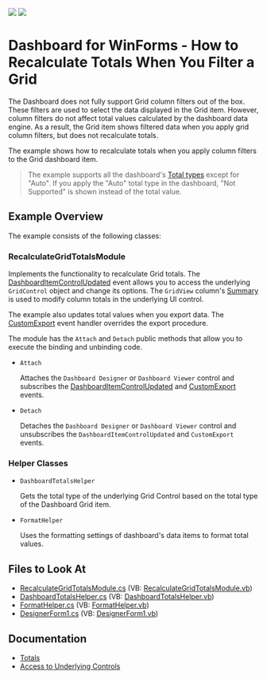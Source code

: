 <!-- default badges list -->
![](https://img.shields.io/endpoint?url=https://codecentral.devexpress.com/api/v1/VersionRange/431388567/21.1.5%2B)
[![](https://img.shields.io/badge/📖_How_to_use_DevExpress_Examples-e9f6fc?style=flat-square)](https://docs.devexpress.com/GeneralInformation/403183)
<!-- default badges end -->
# Dashboard for WinForms - How to Recalculate Totals When You Filter a Grid

The Dashboard does not fully support Grid column filters out of the box. These filters are used to select the data displayed in the Grid item. However, column filters do not affect total values calculated by the dashboard data engine. As a result, the Grid item shows filtered data when you apply grid column filters, but does not recalculate totals.

The example shows how to recalculate totals when you apply column filters to the Grid dashboard item.

> The example supports all the dashboard's [Total types](https://docs.devexpress.com/Dashboard/114794/winforms-dashboard/winforms-designer/create-dashboards-in-the-winforms-designer/dashboard-item-settings/grid/totals#totals-overview) except for "Auto". If you apply the "Auto" total type in the dashboard, "Not Supported" is shown instead of the total value.


## Example Overview

The example consists of the following classes:

### RecalculateGridTotalsModule

Implements the functionality to recalculate Grid totals. The [DashboardItemControlUpdated](https://docs.devexpress.com/Dashboard/DevExpress.DashboardWin.IDashboardControl.DashboardItemControlUpdated) event allows you to access the underlying `GridControl` object and change its options. The `GridView` column's [Summary](https://docs.devexpress.com/WindowsForms/DevExpress.XtraGrid.Columns.GridColumn.Summary) is used to modify column totals in the underlying UI control.

The example also updates total values when you export data. The [CustomExport](https://docs.devexpress.com/Dashboard/DevExpress.DashboardWin.IDashboardControl.CustomExport) event handler overrides the export procedure.

The module has the `Attach` and `Detach` public methods that allow you to execute the binding and unbinding code. 

* `Attach`

    Attaches the `Dashboard Designer` or `Dashboard Viewer` control and subscribes the [DashboardItemControlUpdated](https://docs.devexpress.com/Dashboard/DevExpress.DashboardWin.IDashboardControl.DashboardItemControlUpdated) and [CustomExport](https://docs.devexpress.com/Dashboard/DevExpress.DashboardWin.IDashboardControl.CustomExport) events.

* `Detach`

    Detaches the `Dashboard Designer` or `Dashboard Viewer` control and unsubscribes the `DashboardItemControlUpdated` and `CustomExport` events.

### Helper Classes

* `DashboardTotalsHelper` 

    Gets the total type of the underlying Grid Control based on the total type of the Dashboard Grid item.

* `FormatHelper` 

    Uses the formatting settings of dashboard's data items to format total values. 

<!-- default file list -->
## Files to Look At

* [RecalculateGridTotalsModule.cs](./CS/WinFormsDashboard_RecalculateTotals/Classes/RecalculateGridTotalsModule.cs) (VB: [RecalculateGridTotalsModule.vb](./VB/WinFormsDashboard_RecalculateTotals/Classes/RecalculateGridTotalsModule.vb))
* [DashboardTotalsHelper.cs](./CS/WinFormsDashboard_RecalculateTotals/Classes/DashboardTotalsHelper.cs) (VB: [DashboardTotalsHelper.vb](./VB/WinFormsDashboard_RecalculateTotals/Classes/DashboardTotalsHelper.vb))
* [FormatHelper.cs](./CS/WinFormsDashboard_RecalculateTotals/Classes/FormatHelper.cs) (VB: [FormatHelper.vb](./VB/WinFormsDashboard_RecalculateTotals/Classes/FormatHelper.vb))
* [DesignerForm1.cs](./CS/WinFormsDashboard_RecalculateTotals/DesignerForm1.cs) (VB: [DesignerForm1.vb](./VB/WinFormsDashboard_RecalculateTotals/DesignerForm1.vb))

<!-- default file list end -->

## Documentation

* [Totals](https://docs.devexpress.com/Dashboard/114794/winforms-dashboard/winforms-designer/create-dashboards-in-the-winforms-designer/dashboard-item-settings/grid/totals)
* [Access to Underlying Controls](https://docs.devexpress.com/Dashboard/18019/winforms-dashboard/winforms-viewer/access-to-underlying-controls)
